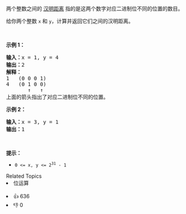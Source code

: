 <p>两个整数之间的 <a href="https://baike.baidu.com/item/%E6%B1%89%E6%98%8E%E8%B7%9D%E7%A6%BB">汉明距离</a> 指的是这两个数字对应二进制位不同的位置的数目。</p>

<p>给你两个整数 <code>x</code> 和 <code>y</code>，计算并返回它们之间的汉明距离。</p>

<p>&nbsp;</p>

<p><strong>示例 1：</strong></p>

<pre>
<strong>输入：</strong>x = 1, y = 4
<strong>输出：</strong>2
<strong>解释：</strong>
1   (0 0 0 1)
4   (0 1 0 0)
       ↑   ↑
上面的箭头指出了对应二进制位不同的位置。
</pre>

<p><strong>示例 2：</strong></p>

<pre>
<strong>输入：</strong>x = 3, y = 1
<strong>输出：</strong>1
</pre>

<p>&nbsp;</p>

<p><strong>提示：</strong></p>

<ul> 
 <li><code>0 &lt;=&nbsp;x, y &lt;= 2<sup>31</sup> - 1</code></li> 
</ul>

<div><div>Related Topics</div><div><li>位运算</li></div></div><br><div><li>👍 636</li><li>👎 0</li></div>